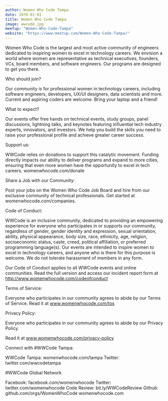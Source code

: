 ```yaml
---
author: Women Who Code Tampa
date: 1970-01-01
title: Women Who Code Tampa
image: wwcode.jpg
meetup: "Women-Who-Code-Tampa"
website: "https://www.meetup.com/Women-Who-Code-Tampa/"
---
```


Women Who Code is the largest and most active community of engineers dedicated to inspiring women to excel in technology careers. We envision a world where women are representative as technical executives, founders, VCs, board members, and software engineers. Our programs are designed to get you there.

Who should join?

Our community is for professional women in technology careers, including software engineers, developers, UX/UI designers, data scientists and more. Current and aspiring coders are welcome. Bring your laptop and a friend!

What to expect?

Our events offer free hands on technical events, study groups, panel discussions, lightning talks, and keynotes featuring influential tech industry experts, innovators, and investors. We help you build the skills you need to raise your professional profile and achieve greater career success.

Support us:

WWCode relies on donations to support this catalytic movement. Funding directly impacts our ability to deliver programs and expand to more cities, ensuring that even more women have the opportunity to excel in tech careers. womenwhocode.com/donate

Share a Job with our Community:

Post your jobs on the Women Who Code Job Board and hire from our exclusive community of technical professionals. Get started at womenwhocode.com/companies.

Code of Conduct:

WWCode is an inclusive community, dedicated to providing an empowering experience for everyone who participates in or supports our community, regardless of gender, gender identity and expression, sexual orientation, ability, physical appearance, body size, race, ethnicity, age, religion, socioeconomic status, caste, creed, political affiliation, or preferred programming language(s). Our events are intended to inspire women to excel in technology careers, and anyone who is there for this purpose is welcome. We do not tolerate harassment of members in any form.

Our Code of Conduct applies to all WWCode events and online communities. Read the full version and access our incident report form at http://www.womenwhocode.com/codeofconduct

Terms of Service:

Everyone who participates in our community agrees to abide by our Terms of Service. Read it at www.womenwhocode.com/tos

Privacy Policy:

Everyone who participates in our community agrees to abide by our Privacy Policy.

Read it at www.womenwhocode.com/privacy-policy

Connect with #WWCode Tampa:

WWCode Tampa: womenwhocode.com/tampa
Twitter: twitter.com/wwcodetampa

#WWCode Global Network

Facebook: facebook.com/womenwhocode
Twitter: twitter.com/womenwhocode
Code Review: bit.ly/WWCodeReview
Github: github.com/orgs/WomenWhoCode
womenwhocode.com